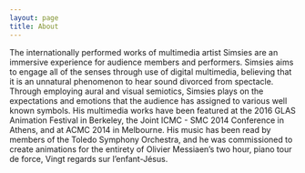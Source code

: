 ```yaml
---
layout: page
title: About
---
```


The internationally performed works of multimedia artist Simsies are an immersive experience for audience members and performers. Simsies aims to engage all of the senses through use of digital multimedia, believing that it is an unnatural phenomenon to hear sound divorced from spectacle. Through employing aural and visual semiotics, Simsies plays on the expectations and emotions that the audience has assigned to various well known symbols. His multimedia works have been featured at the 2016 GLAS Animation Festival in Berkeley, the Joint ICMC - SMC 2014 Conference in Athens, and at ACMC 2014 in Melbourne. His music has been read by members of the Toledo Symphony Orchestra, and he was commissioned to create animations for the entirety of Olivier Messiaen’s two hour, piano tour de force, Vingt regards sur l’enfant-Jésus.
